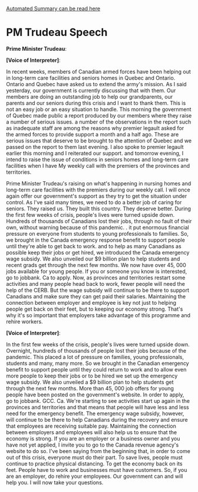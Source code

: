 [Automated Summary can be read here](./trudeau_summary.md)

# PM Trudeau Speech



**Prime Minister Trudeau**:





**[Voice of Interpreter]**:

In recent weeks, members of Canadian armed forces have been helping out in long-term care facilities and seniors homes in Quebec and Ontario.
Ontario and Quebec have asked us to extend the army's mission.
As I said yesterday, our government is currently discussing that with them.
Our members are doing an outstanding job to help our grandparents, our parents and our seniors during this crisis and I want to thank them.
This is not an easy job or an easy situation to handle.
This morning the government of Quebec made public a report produced by our members where they raise a number of serious issues.
a number of the observations in the report such as inadequate staff are among the reasons why premier legault asked for the armed forces to provide support a month and a half ago.
These are serious issues that deserve to be brought to the attention of Quebec and we passed on the report to them last evening.
I also spoke to premier legault earlier this morning and I reiterated our support.
and tomorrow evening, I intend to raise the issue of conditions in seniors homes and long-term care facilities when I have My weekly call with the premiers of the provinces and territories.



Prime Minister Trudeau's raising on what's happening in nursing homes and long-term care facilities with the premiers during our weekly call.
I will once again offer our government's support as they try to get the situation under control.
As I've said many times, we need to do a better job of caring for seniors.
They raised us. They built this country.
They deserve better.
During the first few weeks of crisis, people's lives were turned upside down.
Hundreds of thousands of Canadians lost their jobs, through no fault of their own, without warning because of this pandemic.
. it put enormous financial pressure on everyone from students to young professionals to families.
So, we brought in the Canada emergency response benefit to support people until they're able to get back to work.
and to help as many Canadians as possible keep their jobs or get hired, we introduced the Canada emergency wage subsidy.
We also unveiled our $9 billion plan to help students and recent grads get through the next few months.
We now have over 45, 000 jobs available for young people.
If you or someone you know is interested, go to jobbank.
Ca to apply.
Now, as provinces and territories restart some activities and many people head back to work, fewer people will need the help of the CERB.
But the wage subsidy will continue to be there to support Canadians and make sure they can get paid their salaries.
Maintaining the connection between employer and employee is key not just to helping people get back on their feet, but to keeping our economy strong.
That's why it's so important that employers take advantage of this programme and rehire workers.




**[Voice of Interpreter]**:

In the first few weeks of the crisis, people's lives were turned upside down.
Overnight, hundreds of thousands of people lost their jobs because of the pandemic.
This placed a lot of pressure on families, young professionals, students and many, many more.
So we brought in the Canadian emergency benefit to support people until they could return to work and to allow even more people to keep their jobs or to be hired we set up the emergency wage subsidy.
We also unveiled a $9 billion plan to help students get through the next few months.
More than 45, 000 job offers for young people have been posted on the government's website.
In order to apply, go to jobbank.
GCC.
Ca. We're starting to see activities start up again in the provinces and territories and that means that people will have less and less need for the emergency benefit.
The emergency wage subsidy, however, will continue to be there to help Canadians during the recovery and ensure that employees are receiving suitable pay.
Maintaining the connection between employers and employees will also help us to ensure that the economy is strong.
If you are an employer or a business owner and you have not yet applied, I invite you to go to the Canada revenue agency's website to do so. I've been saying from the beginning that, in order to come out of this crisis, everyone must do their part.
To save lives, people must continue to practice physical distancing.
To get the economy back on its feet.
People have to work and businesses must have customers.
So, if you are an employer, do rehire your employees.
Our government can and will help you.
I will now take your questions.




